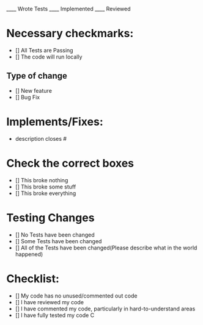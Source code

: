 ____ Wrote Tests
____ Implemented
____ Reviewed
# Necessary checkmarks:
- [] All Tests are Passing
- [] The code will run locally
## Type of change
- [] New feature
- [] Bug Fix
# Implements/Fixes:
* description
closes #
# Check the correct boxes
- [] This broke nothing
- [] This broke some stuff
- [] This broke everything
# Testing Changes
- [] No Tests have been changed
- [] Some Tests have been changed
- [] All of the Tests have been changed(Please describe what in the world happened)
# Checklist:
- [] My code has no unused/commented out code
- [] I have reviewed my code
- [] I have commented my code, particularly in hard-to-understand areas
- [] I have fully tested my code
C
